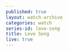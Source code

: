 ```yaml
---
published: true
layout: watch-archive
categories: watch
series-id: love-song
title: Love Song
live: true
---
```


